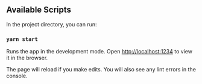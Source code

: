 ## Available Scripts

In the project directory, you can run:

### `yarn start`

Runs the app in the development mode.
Open [http://localhost:1234](http://localhost:1234) to view it in the browser.

The page will reload if you make edits.
You will also see any lint errors in the console.
